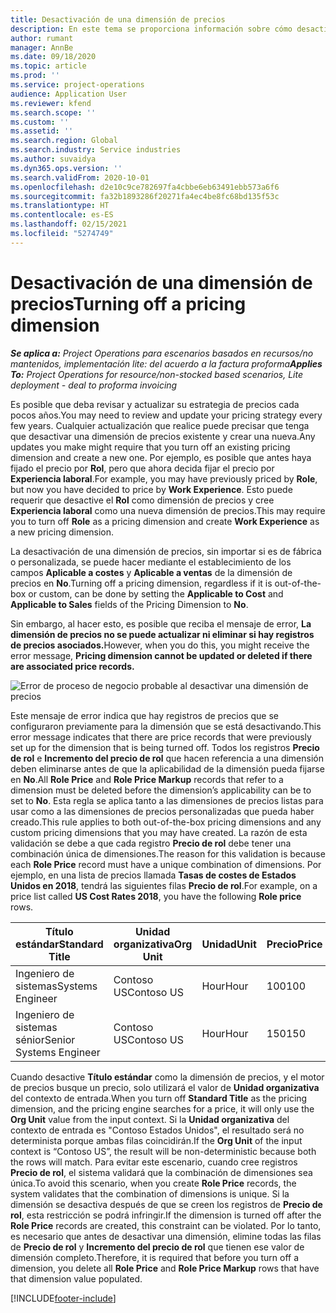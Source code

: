 ```yaml
---
title: Desactivación de una dimensión de precios
description: En este tema se proporciona información sobre cómo desactivar dimensiones de precios.
author: rumant
manager: AnnBe
ms.date: 09/18/2020
ms.topic: article
ms.prod: ''
ms.service: project-operations
audience: Application User
ms.reviewer: kfend
ms.search.scope: ''
ms.custom: ''
ms.assetid: ''
ms.search.region: Global
ms.search.industry: Service industries
ms.author: suvaidya
ms.dyn365.ops.version: ''
ms.search.validFrom: 2020-10-01
ms.openlocfilehash: d2e10c9ce782697fa4cbbe6eb63491ebb573a6f6
ms.sourcegitcommit: fa32b1893286f20271fa4ec4be8fc68bd135f53c
ms.translationtype: HT
ms.contentlocale: es-ES
ms.lasthandoff: 02/15/2021
ms.locfileid: "5274749"
---
```

# <a name="turning-off-a-pricing-dimension"></a><span data-ttu-id="d5d53-103">Desactivación de una dimensión de precios</span><span class="sxs-lookup"><span data-stu-id="d5d53-103">Turning off a pricing dimension</span></span>

<span data-ttu-id="d5d53-104">_**Se aplica a:** Project Operations para escenarios basados en recursos/no mantenidos, implementación lite: del acuerdo a la factura proforma_</span><span class="sxs-lookup"><span data-stu-id="d5d53-104">_**Applies To:** Project Operations for resource/non-stocked based scenarios, Lite deployment - deal to proforma invoicing_</span></span>

<span data-ttu-id="d5d53-105">Es posible que deba revisar y actualizar su estrategia de precios cada pocos años.</span><span class="sxs-lookup"><span data-stu-id="d5d53-105">You may need to review and update your pricing strategy every few years.</span></span> <span data-ttu-id="d5d53-106">Cualquier actualización que realice puede precisar que tenga que desactivar una dimensión de precios existente y crear una nueva.</span><span class="sxs-lookup"><span data-stu-id="d5d53-106">Any updates you make might require that you turn off an existing pricing dimension and create a new one.</span></span> <span data-ttu-id="d5d53-107">Por ejemplo, es posible que antes haya fijado el precio por **Rol**, pero que ahora decida fijar el precio por **Experiencia laboral**.</span><span class="sxs-lookup"><span data-stu-id="d5d53-107">For example, you may have previously priced by **Role**, but now you have decided to price by **Work Experience**.</span></span> <span data-ttu-id="d5d53-108">Esto puede requerir que desactive el **Rol** como dimensión de precios y cree **Experiencia laboral** como una nueva dimensión de precios.</span><span class="sxs-lookup"><span data-stu-id="d5d53-108">This may require you to turn off **Role** as a pricing dimension and create **Work Experience** as a new pricing dimension.</span></span> 

<span data-ttu-id="d5d53-109">La desactivación de una dimensión de precios, sin importar si es de fábrica o personalizada, se puede hacer mediante el establecimiento de los campos **Aplicable a costes** y **Aplicable a ventas** de la dimensión de precios en **No**.</span><span class="sxs-lookup"><span data-stu-id="d5d53-109">Turning off a pricing dimension, regardless if it is out-of-the-box or custom, can be done by setting the **Applicable to Cost** and **Applicable to Sales** fields of the Pricing Dimension to **No**.</span></span>

<span data-ttu-id="d5d53-110">Sin embargo, al hacer esto, es posible que reciba el mensaje de error, **La dimensión de precios no se puede actualizar ni eliminar si hay registros de precios asociados.**</span><span class="sxs-lookup"><span data-stu-id="d5d53-110">However, when you do this, you might receive the error message, **Pricing dimension cannot be updated or deleted if there are associated price records.**</span></span>

![Error de proceso de negocio probable al desactivar una dimensión de precios](media/Business-Process-Error.png)

<span data-ttu-id="d5d53-112">Este mensaje de error indica que hay registros de precios que se configuraron previamente para la dimensión que se está desactivando.</span><span class="sxs-lookup"><span data-stu-id="d5d53-112">This error message indicates that there are price records that were previously set up for the dimension that is being turned off.</span></span> <span data-ttu-id="d5d53-113">Todos los registros **Precio de rol** e **Incremento del precio de rol** que hacen referencia a una dimensión deben eliminarse antes de que la aplicabilidad de la dimensión pueda fijarse en **No**.</span><span class="sxs-lookup"><span data-stu-id="d5d53-113">All **Role Price** and **Role Price Markup** records that refer to a dimension must be deleted before the dimension’s applicability can be to set to **No**.</span></span> <span data-ttu-id="d5d53-114">Esta regla se aplica tanto a las dimensiones de precios listas para usar como a las dimensiones de precios personalizadas que pueda haber creado.</span><span class="sxs-lookup"><span data-stu-id="d5d53-114">This rule applies to both out-of-the-box pricing dimensions and any custom pricing dimensions that you may have created.</span></span> <span data-ttu-id="d5d53-115">La razón de esta validación se debe a que cada registro **Precio de rol** debe tener una combinación única de dimensiones.</span><span class="sxs-lookup"><span data-stu-id="d5d53-115">The reason for this validation is because each **Role Price** record must have a unique combination of dimensions.</span></span> <span data-ttu-id="d5d53-116">Por ejemplo, en una lista de precios llamada **Tasas de costes de Estados Unidos en 2018**, tendrá las siguientes filas **Precio de rol**.</span><span class="sxs-lookup"><span data-stu-id="d5d53-116">For example, on a price list called **US Cost Rates 2018**, you have the following **Role price** rows.</span></span> 

| <span data-ttu-id="d5d53-117">Título estándar</span><span class="sxs-lookup"><span data-stu-id="d5d53-117">Standard Title</span></span>         | <span data-ttu-id="d5d53-118">Unidad organizativa</span><span class="sxs-lookup"><span data-stu-id="d5d53-118">Org Unit</span></span>    |<span data-ttu-id="d5d53-119">Unidad</span><span class="sxs-lookup"><span data-stu-id="d5d53-119">Unit</span></span>   |<span data-ttu-id="d5d53-120">Precio</span><span class="sxs-lookup"><span data-stu-id="d5d53-120">Price</span></span>  |<span data-ttu-id="d5d53-121">Divisa</span><span class="sxs-lookup"><span data-stu-id="d5d53-121">Currency</span></span>  |
| -----------------------|-------------|-------|-------|----------|
| <span data-ttu-id="d5d53-122">Ingeniero de sistemas</span><span class="sxs-lookup"><span data-stu-id="d5d53-122">Systems Engineer</span></span>|<span data-ttu-id="d5d53-123">Contoso US</span><span class="sxs-lookup"><span data-stu-id="d5d53-123">Contoso US</span></span>|<span data-ttu-id="d5d53-124">Hour</span><span class="sxs-lookup"><span data-stu-id="d5d53-124">Hour</span></span>| <span data-ttu-id="d5d53-125">100</span><span class="sxs-lookup"><span data-stu-id="d5d53-125">100</span></span>|<span data-ttu-id="d5d53-126">USD</span><span class="sxs-lookup"><span data-stu-id="d5d53-126">USD</span></span>|
| <span data-ttu-id="d5d53-127">Ingeniero de sistemas sénior</span><span class="sxs-lookup"><span data-stu-id="d5d53-127">Senior Systems Engineer</span></span>|<span data-ttu-id="d5d53-128">Contoso US</span><span class="sxs-lookup"><span data-stu-id="d5d53-128">Contoso US</span></span>|<span data-ttu-id="d5d53-129">Hour</span><span class="sxs-lookup"><span data-stu-id="d5d53-129">Hour</span></span>| <span data-ttu-id="d5d53-130">150</span><span class="sxs-lookup"><span data-stu-id="d5d53-130">150</span></span>| <span data-ttu-id="d5d53-131">USD</span><span class="sxs-lookup"><span data-stu-id="d5d53-131">USD</span></span>|


<span data-ttu-id="d5d53-132">Cuando desactive **Título estándar** como la dimensión de precios, y el motor de precios busque un precio, solo utilizará el valor de **Unidad organizativa** del contexto de entrada.</span><span class="sxs-lookup"><span data-stu-id="d5d53-132">When you turn off **Standard Title** as the pricing dimension, and the pricing engine searches for a price, it will only use the **Org Unit** value from the input context.</span></span> <span data-ttu-id="d5d53-133">Si la **Unidad organizativa** del contexto de entrada es "Contoso Estados Unidos", el resultado será no determinista porque ambas filas coincidirán.</span><span class="sxs-lookup"><span data-stu-id="d5d53-133">If the **Org Unit** of the input context is “Contoso US”, the result will be non-deterministic because both the rows will match.</span></span> <span data-ttu-id="d5d53-134">Para evitar este escenario, cuando cree registros **Precio de rol**, el sistema validará que la combinación de dimensiones sea única.</span><span class="sxs-lookup"><span data-stu-id="d5d53-134">To avoid this scenario, when you create **Role Price** records, the system validates that the combination of dimensions is unique.</span></span> <span data-ttu-id="d5d53-135">Si la dimensión se desactiva después de que se creen los registros de **Precio de rol**, esta restricción se podrá infringir.</span><span class="sxs-lookup"><span data-stu-id="d5d53-135">If the dimension is turned off after the **Role Price** records are created, this constraint can be violated.</span></span> <span data-ttu-id="d5d53-136">Por lo tanto, es necesario que antes de desactivar una dimensión, elimine todas las filas de **Precio de rol** y **Incremento del precio de rol** que tienen ese valor de dimensión completo.</span><span class="sxs-lookup"><span data-stu-id="d5d53-136">Therefore, it is required that before you turn off a dimension, you delete all **Role Price** and **Role Price Markup** rows that have that dimension value populated.</span></span>


[!INCLUDE[footer-include](../includes/footer-banner.md)]